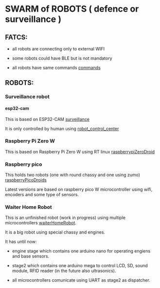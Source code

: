 # SWARM of ROBOTS ( defence or surveillance )

## FATCS:

- all robots are connecting only to external WIFI

- some robots could have BLE but is not mandatory

- all robots have same commands [commands](docs/protocol_commands.md)


## ROBOTS:

### Surveillance robot

#### esp32-cam

This is based on ESP32-CAM [surveillance](surveillance/README.md)

It is only controlled by human using [robot_control_center](robot_control_center/README.md)

### Raspberry Pi Zero W

This is based on Raspberry Pi Zero W using RT linux [raspberrypiZeroDroid](https://github.com/gdimitriu/raspberrypiZeroDroid/README.md)

### Raspberry pico

This holds two robots (one with round chassy and one using zumo) [raspberryPicoDroids](https://github.com/gdimitriu/raspberryPicoDroids/README.md)

Latest versions are based on raspberry pico W microcontroller using wifi, encoders and some type of sensors.

### Waiter Home Robot

This is an unfinished robot (work in progress) using multiple microcontrollers [waiterHomeRobot](https://github.com/gdimitriu/waiterHomeRobot/README.md).

It is a big robot using special chassy and engines.

It has until now:

- engine stage which contains one arduino nano for operating engiens and base sensors.

- stage2 which contains one arduino mega to control LCD, SD, sound module, RFID reader (in the future also ultrasonics).

- all microcontrollers comunicate using UART as stage2 as dispatcher.
